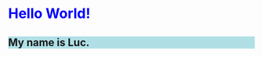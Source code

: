 <div>
  <h1 style="color:blue;">Hello World!</h1>
  <h2 style="background-color:powderblue; align="center">My name is Luc.</h2>
</div>
